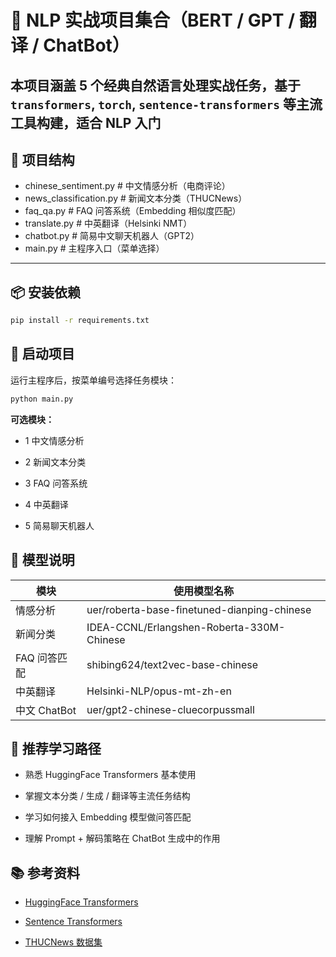 # 💬 NLP 实战项目集合（BERT / GPT / 翻译 / ChatBot）

本项目涵盖 5 个经典自然语言处理实战任务，基于 `transformers`, `torch`, `sentence-transformers` 等主流工具构建，适合 NLP 入门
---

## 📂 项目结构
- chinese_sentiment.py # 中文情感分析（电商评论）
- news_classification.py # 新闻文本分类（THUCNews）
- faq_qa.py # FAQ 问答系统（Embedding 相似度匹配）
- translate.py # 中英翻译（Helsinki NMT）
- chatbot.py # 简易中文聊天机器人（GPT2）
- main.py # 主程序入口（菜单选择）

---

## 📦 安装依赖

```bash
pip install -r requirements.txt
```

## 🚀 启动项目
运行主程序后，按菜单编号选择任务模块：

```bash
python main.py
```

**可选模块：**

- 1 中文情感分析

- 2 新闻文本分类

- 3 FAQ 问答系统

- 4 中英翻译

- 5 简易聊天机器人

## 📌 模型说明
| 模块         | 使用模型名称                                      |
| ---------- | ------------------------------------------- |
| 情感分析       | uer/roberta-base-finetuned-dianping-chinese |
| 新闻分类       | IDEA-CCNL/Erlangshen-Roberta-330M-Chinese   |
| FAQ 问答匹配   | shibing624/text2vec-base-chinese            |
| 中英翻译       | Helsinki-NLP/opus-mt-zh-en                  |
| 中文 ChatBot | uer/gpt2-chinese-cluecorpussmall            |

## 🧠 推荐学习路径
- 熟悉 HuggingFace Transformers 基本使用

- 掌握文本分类 / 生成 / 翻译等主流任务结构

- 学习如何接入 Embedding 模型做问答匹配

- 理解 Prompt + 解码策略在 ChatBot 生成中的作用

## 📚 参考资料
- [HuggingFace Transformers](https://huggingface.co/transformers/)

- [Sentence Transformers](https://www.sbert.net/)

- [THUCNews 数据集](https://thunlp.oss-cn-qingdao.aliyuncs.com/THUCNews.zip)
